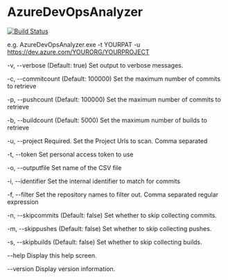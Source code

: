 # AzureDevOpsAnalyzer

[![Build Status](https://github.com/mikefourie/AzureDevOpsAnalyzer/workflows/.NET/badge.svg)](https://github.com/mikefourie/AzureDevOpsAnalyzer/actions)


e.g. AzureDevOpsAnalyzer.exe -t YOURPAT -u https://dev.azure.com/YOURORG/YOURPROJECT

  -v, --verbose        (Default: true) Set output to verbose messages.

  -c, --commitcount    (Default: 100000) Set the maximum number of commits to retrieve

  -p, --pushcount      (Default: 100000) Set the maximum number of commits to retrieve

  -b, --buildcount     (Default: 5000) Set the maximum number of builds to retrieve

  -u, --project        Required. Set the Project Urls to scan. Comma separated

  -t, --token          Set personal access token to use

  -o, --outputfile     Set name of the CSV file

  -i, --identifier     Set the internal identifier to match for commits

  -f, --filter         Set the repository names to filter out. Comma separated regular expression

  -n, --skipcommits    (Default: false) Set whether to skip collecting commits.

  -m, --skippushes     (Default: false) Set whether to skip collecting pushes.

  -s, --skipbuilds     (Default: false) Set whether to skip collecting builds.

  --help               Display this help screen.

  --version            Display version information.